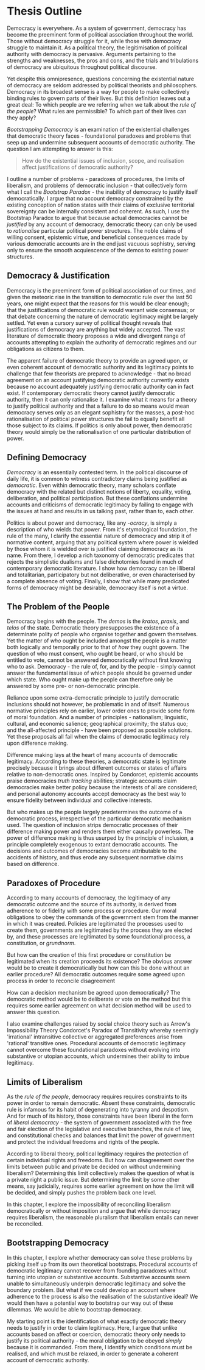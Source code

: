 # Thesis Outline

Democracy is everywhere.  As a system of government, democracy has become the preeminent form of political association throughout the world.  Those without democracy struggle for it, while those with democracy struggle to maintain it.  As a political theory, the legitimisation of political authority with democracy is pervasive.  Arguments pertaining to the strengths and weaknesses, the pros and cons, and the trials and tribulations of democracy are ubiquitous throughout political discourse.  

Yet despite this omnipresence, questions concerning the existential nature of democracy are seldom addressed by political theorists and philosophers.  Democracy in its broadest sense is a way for people to make collectively binding rules to govern parts of their lives.  But this definition leaves out a great deal:  To which people are we referring when we talk about the _rule of the people_?  What rules are permissible?  To which part of their lives can they apply?

_Bootstrapping Democracy_ is an examination of the existential challenges that democratic theory faces - foundational paradoxes and problems that seep up and undermine subsequent accounts of democratic authority.  The question I am attempting to answer is this:

> How do the existential issues of inclusion, scope, and realisation affect justifications of democratic authority?

I outline a number of problems - paradoxes of procedures, the limits of liberalism, and problems of democratic inclusion - that collectively form what I call the _Bootstrap Paradox_ - the inability of democracy to justify itself democratically.  I argue that no account democracy constrained by the existing conception of nation states with their claims of exclusive territorial sovereignty can be internally consistent and coherent.  As such, I use the Bootstrap Paradox to argue that because actual democracies cannot be _justified_ by any account of democracy, democratic theory can only be used to _rationalise_ particular political power structures.  The noble claims of willing consent, epistemic virtue, and beneficial consequences made by various democratic accounts are in the end just vacuous sophistry, serving only to ensure the smooth acquiescence of the demos to existing power structures.


## Democracy & Justification

Democracy is the preeminent form of political association of our times, and given the meteoric rise in the transition to democratic rule over the last 50 years, one might expect that the reasons for this would be clear enough; that the justifications of democratic rule would warrant wide consensus; or that debate concerning the nature of democratic legitimacy might be largely settled.  Yet even a cursory survey of political thought reveals that justifications of democracy are anything but widely accepted.  The vast literature of democratic theory proposes a wide and divergent range of accounts attempting to explain the authority of democratic regimes and our obligations as citizens to them.  

The apparent failure of democratic theory to provide an agreed upon, or even coherent account of democratic authority and its legitimacy points to challenge that few theorists are prepared to acknowledge - that no broad agreement on an account justifying democratic authority currently exists because no account adequately justifying democratic authority can in fact exist.  If contemporary democratic theory cannot justify democratic authority, then it can only rationalise it. I examine what it means for a theory to justify political authority and that a failure to do so means would mean democracy serves only as an elegant sophistry for the masses, a post-hoc rationalisation of political power structures the fail to equally benefit all those subject to its claims.  If politics is only about power, then democratic theory would simply be the rationalisation of one particular distribution of power.

## Defining Democracy

_Democracy_ is an essentially contested term.  In the political discourse of daily life, it is common to witness contradictory claims being justified as _democratic_.  Even within democratic theory, many scholars conflate democracy with the related but distinct notions of liberty, equality, voting, deliberation, and political participation.  But these conflations undermine accounts and criticisms of democratic legitimacy by failing to engage with the issues at hand and results in us talking past, rather than to, each other.

Politics is about power and democracy, like any _-ocracy_, is simply a description of who wields that power.  From it's etymological foundation, the rule of the many, I clarify the essential nature of democracy and strip it of normative content, arguing that any political system where power is wielded by those whom it is wielded over is justified claiming democracy as its name.  From there, I develop a rich taxonomy of democratic predicates that rejects the simplistic dualisms and false dichotomies found in much of contemporary democratic literature.  I show how democracy can be illiberal and totalitarian, participatory but not deliberative, or even characterised by a complete absence of voting.  Finally, I show that while many predicated forms of democracy might be desirable, democracy itself is not a virtue.


## The Problem of the People

Democracy begins with the people.  The _demos_ is the _kratos_, _praxis_, and _telos_ of the state.  Democratic theory presupposes the existence of a determinate polity of people who organise together and govern themselves.  Yet the matter of _who_ ought be included amongst the people is a matter both logically and temporally prior to that of _how_ they ought govern.  The question of who must consent, who ought be heard, or who should be entitled to vote, cannot be answered democratically without first knowing who to ask.  Democracy - the rule of, for, and by the people - simply cannot answer the fundamental issue of which people should be governed under which state.  Who ought make up the people can therefore only be answered by some pre- or non-democratic principle.

Reliance upon some extra-democratic principle to justify democratic inclusions should not however, be problematic in and of itself. Numerous normative principles rely on earlier, lower order ones to provide some form of moral foundation.  And a number of principles - nationalism; linguistic, cultural, and economic salience; geographical proximity; the status quo; and the all-affected principle - have been proposed as possible solutions.  Yet these proposals all fail when the claims of democratic legitimacy rely upon difference making.

Difference making lays at the heart of many accounts of democratic legitimacy.  According to these theories, a democratic state is legitimate precisely because it brings about different outcomes or states of affairs relative to non-democratic ones.  Inspired by Condorcet, epistemic accounts praise democracies _truth tracking_ abilities; strategic accounts claim democracies make better policy because the interests of all are considered; and personal autonomy accounts accept democracy as the best way to ensure fidelity between individual and collective interests.

But who makes up the people largely predetermines the outcome of a democratic process, irrespective of the particular democratic mechanism used.  The question of inclusion strips democratic processes of their difference making power and renders them either causally powerless.  The power of difference making is thus usurped by the principle of inclusion, a principle completely exogenous to extant democratic accounts.  The decisions and outcomes of democracies become attributable to the accidents of history, and thus erode any subsequent normative claims based on difference.


## Paradoxes of Procedure

According to many accounts of democracy, the legitimacy of any democratic outcome and the source of its authority, is derived from adherence to or fidelity with some process or procedure.  Our moral obligations to obey the commands of the government stem from the manner in which it was created.  Policies are legitimated the processes used to create them, governments are legitimated by the process they are elected by, and these processes are legitimated by some foundational process, a constitution, or _grundnorm_.

But how can the creation of this first procedure or constitution be legitimated when its creation proceeds its existence? The obvious answer would be to create it democratically but how can this be done without an earlier procedure?  All democratic outcomes require some agreed upon process in order to reconcile disagreement

How can a decision mechanism be agreed upon democratically?  The democratic method would be to deliberate or vote on the method but this requires some earlier agreement on what decision method will be used to answer this question.  

I also examine challenges raised by social choice theory such as Arrow's Impossibility Theory Condorcet's Paradox of Transitivity whereby seemingly 'irrational' intransitive collective or aggregated preferences arise from 'rational' transitive ones.  Procedural accounts of democratic legitimacy cannot overcome these foundational paradoxes without evolving into substantive or utopian accounts, which undermines their ability to imbue legitimacy.


## Limits of Liberalism

As the _rule of the people_, democracy requires requires constraints to its power in order to remain democratic.  Absent these constraints, democratic rule is infamous for its habit of degenerating into tyranny and despotism.  And for much of its history, those constraints have been liberal in the form of _liberal democracy_ - the system of government associated with the free and fair election of the legislative and executive branches, the rule of law, and constitutional checks and balances that limit the power of government and protect the individual freedoms and rights of the people.

According to liberal theory, political legitimacy requires the protection of certain individual rights and freedoms. But how can disagreement over the limits between public and private be decided on without undermining liberalism? Determining this limit collectively makes the question of what is a private right a public issue. But determining the limit by some other means, say judicially, requires some earlier agreement on how the limit will be decided, and simply pushes the problem back one level.

In this chapter, I explore the impossibility of reconciling liberalism democratically or without imposition and argue that while democracy requires liberalism, the reasonable pluralism that liberalism entails can never be reconciled.  


## Bootstrapping Democracy

In this chapter, I explore whether democracy can solve these problems by picking itself up from its own theoretical bootstraps. Procedural accounts of democratic legitimacy cannot recover from founding paradoxes without turning into utopian or substantive accounts.  Substantive accounts seem unable to simultaneously underpin democratic legitimacy and solve the boundary problem. But what if we could develop an account where adherence to the process is also the realisation of the substantive ideal? We would then have a potential way to bootstrap our way out of these dilemmas.  We would be able to bootstrap democracy.

My starting point is the identification of what exactly democratic theory needs to justify in order to claim legitimacy.  Here, I argue that unlike accounts based on affect or coercion, democratic theory only needs to justify its political authority - the moral obligation to be obeyed _simply_ because it is commanded.  From there, I identify which conditions must be realised, and which must be relaxed, in order to generate a coherent account of democratic authority.